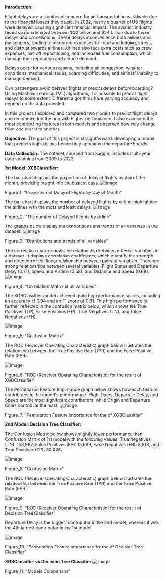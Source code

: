 **Introduction:**

Flight delays are a significant concern for air transportation worldwide due to the financial losses they cause. 
In 2022, nearly a quarter of US flights were delayed, causing significant financial impact. The aviation industry faced costs estimated between $30 billion and $34 billion due to these delays and cancellations. 
These delays inconvenience both airlines and passengers, leading to increased expenses for food and lodging, stress, and distrust towards airlines. 
Airlines also face extra costs such as crew expenses, aircraft repositioning, and increased fuel consumption, which damage their reputation and reduce demand.

Delays occur for various reasons, including air congestion, weather conditions, mechanical issues, boarding difficulties, and airlines' inability to manage demand.

Can passengers avoid delayed flights or predict delays before boarding? Using Machine Learning (ML) algorithms, it is possible to predict flight delays to some extent. Different algorithms have varying accuracy and depend on the data provided.

In this project, I explored and compared two models to predict flight delays and recommended the one with higher performance. I also examined the most contributing features in both models and observed how they change from one model to another.

**Objective:**
The goal of this project is straightforward: developing a model that predicts flight delays before they appear on the departure boards.

**Data Collection:**
The dataset, sourced from Kaggle, includes multi-year data spanning from 2009 to 2023.


**1st Model: XGBClassifier:**

The bar chart displays the proportion of delayed flights by day of the month, providing insight into the busiest days.
![image](https://github.com/SultanMammadov/Flight-Delays-Prediction/assets/126120167/4308526f-23be-4a14-a929-339d986e1605)

Figure_1. "Proportion of Delayed Flights by Day of Month"

The bar chart displays the number of delayed flights by airline, highlighting the airlines with the most and least delays.
![image](https://github.com/SultanMammadov/Flight-Delays-Prediction/assets/126120167/45daadf7-30ec-4725-8c4c-d567689cde74)

Figure_2. "The number of Delayed Flights by airline"

The graphs below display the distributions and trends of all variables in the dataset.
![image](https://github.com/SultanMammadov/Flight-Delays-Prediction/assets/126120167/7c33e5c0-c4c8-4464-a9c5-6c9a379ff4bd)

Figure_3. "Distributions and trends of all variables"

The correlation matrix shows the relationship between different variables in a dataset. 
It displays correlation coefficients, which quantify the strength and direction of the linear relationship between pairs of variables. 
There are strong relationships between several variables: Flight Status and Departure Delay (0.71), Speed and Airtime (0.58), and Distance and Speed (0.68).
![image](https://github.com/SultanMammadov/Flight-Delays-Prediction/assets/126120167/fec406be-6605-4714-baf4-a4cf87d44041)

Figure_4. "Correlation Matrix of all variables"

The XGBClassifier model achieved quite high performance scores, including an accuracy of 0.94 and an F1 score of 0.81. 
This high performance is further reflected in the confusion matrix below, which shows the True Positives (TP), False Positives (FP), True Negatives (TN), and False Negatives (FN).

![image](https://github.com/SultanMammadov/Flight-Delays-Prediction/assets/126120167/33ee2b78-68f4-4289-b834-c8dba14f2f44)

Figure_5. "Confusion Matrix"

The ROC (Receiver Operating Characteristic) graph below illustrates the relationship between the True Positive Rate (TPR) and the False Positive Rate (FPR).

![image](https://github.com/SultanMammadov/Flight-Delays-Prediction/assets/126120167/dd64c538-93fb-461a-8832-f3f8284db542)

Figure_6. "ROC (Receiver Operating Characteristic) for the result of XGBClassifier"

The Permutation Feature Importance graph below shows how each feature contributes to the model's performance. 
Flight Dates, Departure Delay, and Speed are the most significant contributors, while Origin and Departure Cities contribute the least.
![image](https://github.com/SultanMammadov/Flight-Delays-Prediction/assets/126120167/c3e62427-2308-4c10-9a5d-c18f4772b5db)

Figure_7. "Permutation Feature Importance for the of XGBClassifier"


**2nd Model: Decision Tree Classifier:**

The Confusion Matrix below shows slightly lower performance than Confusion Matrix of 1st model with the following values: True Negatives (TN): 153,982, False Positives (FP): 15,989, False Negatives (FN): 8,818, and True Positives (TP): 30,926.

![image](https://github.com/SultanMammadov/Flight-Delays-Prediction/assets/126120167/56bf2bbb-29f0-4442-8ac6-8ac56a68bdb0)

Figure_8. "Confusion Matrix"

The ROC (Receiver Operating Characteristic) graph below illustrates the relationship between the True Positive Rate (TPR) and the False Positive Rate (FPR).

![image](https://github.com/SultanMammadov/Flight-Delays-Prediction/assets/126120167/94a9bf07-1d45-47db-9fa5-b0786263ab26)

Figure_9. "ROC (Receiver Operating Characteristic) for the result of Decision Tree Classifier"

Departure Delay is the biggest contributor in the 2nd model, whereas it was the 4th largest contributor in the 1st model.

![image](https://github.com/SultanMammadov/Flight-Delays-Prediction/assets/126120167/b7e77424-449e-45ec-84b3-7fd7fb9486a4)

Figure_10. "Permutation Feature Importance for the of Decision Tree Classifier"


**XGBClassifier vs Decision Tree Classifier**
![image](https://github.com/SultanMammadov/Flight-Delays-Prediction/assets/126120167/47d84808-5e7a-4899-86e3-591a2ea3e58d)

Figure_11. "Models Comparison"


